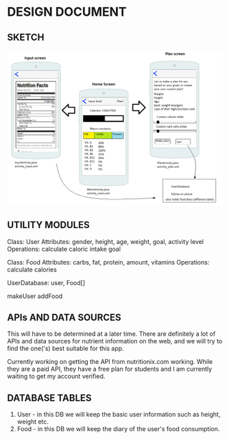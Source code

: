 # DESIGN DOCUMENT

## SKETCH

![Alt text](/proposal1.png?raw=true "Portrait")

## UTILITY MODULES
Class: User
Attributes: gender, height, age, weight, goal, activity level
Operations: calculate caloric intake goal

Class: Food
Attributes: carbs, fat, protein, amount, vitamins
Operations: calculate calories

UserDatabase:
user,
Food[] 

makeUser
addFood

## APIs AND DATA SOURCES
This will have to be determined at a later time. There are definitely a lot of APIs and data sources for nutrient information on the web, and we will try to find the one('s) best suitable for this app.

Currently working on getting the API from nutritionix.com working. While they are a paid API, they have a free plan for students and I am currently waiting to get my account verified.

## DATABASE TABLES
1. User - in this DB we will keep the basic user information such as height, weight etc.
2. Food - in this DB we will keep the diary of the user's food consumption.
